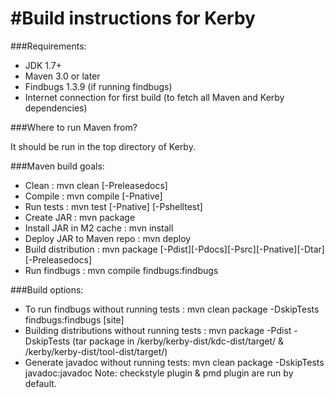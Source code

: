 #Build instructions for Kerby
============
###Requirements:
* JDK 1.7+
* Maven 3.0 or later
* Findbugs 1.3.9 (if running findbugs)
* Internet connection for first build (to fetch all Maven and Kerby dependencies)

###Where to run Maven from?

It should be run in the top directory of Kerby.

###Maven build goals:

* Clean         : mvn clean [-Preleasedocs]
* Compile       : mvn compile [-Pnative]
* Run tests     : mvn test [-Pnative] [-Pshelltest]
* Create JAR    : mvn package
* Install JAR in M2 cache   : mvn install
* Deploy JAR to Maven repo  : mvn deploy
* Build distribution        : mvn package [-Pdist][-Pdocs][-Psrc][-Pnative][-Dtar][-Preleasedocs]
* Run findbugs   : mvn compile findbugs:findbugs

###Build options:

* To run findbugs without running tests : mvn clean package -DskipTests findbugs:findbugs [site]
* Building distributions  without running tests : mvn package -Pdist -DskipTests (tar package in /kerby/kerby-dist/kdc-dist/target/ & /kerby/kerby-dist/tool-dist/target/)
* Generate javadoc without running tests: mvn clean package -DskipTests javadoc:javadoc
Note: checkstyle plugin & pmd plugin are run by default.